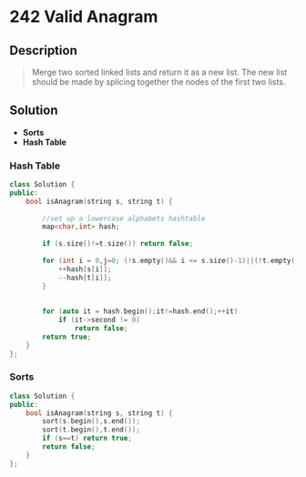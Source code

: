 # 242 Valid Anagram

## Description
> Merge two sorted linked lists and return it as a new list. The new list should be made by splicing together the nodes of the first two lists.

## Solution
- **Sorts**
- **Hash Table**


### Hash Table
```c++
class Solution {
public:
    bool isAnagram(string s, string t) {
        
        //set up a lowercase alphabets hashtable
        map<char,int> hash;
        
        if (s.size()!=t.size()) return false;
        
        for (int i = 0,j=0; (!s.empty()&& i <= s.size()-1)||(!t.empty()&& i <= t.size()-1); ++i,++j){
            ++hash[s[i]];
            --hash[t[i]];
        }
       
        
        for (auto it = hash.begin();it!=hash.end();++it)
            if (it->second != 0)
                return false;
        return true;
    }
};
```

### Sorts
```c++
class Solution {
public:
    bool isAnagram(string s, string t) {
        sort(s.begin(),s.end());
        sort(t.begin(),t.end());
        if (s==t) return true;
        return false;
    }
};
```
